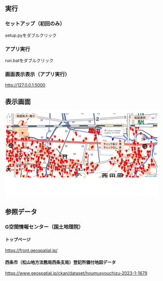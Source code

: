 ## 実行

### セットアップ（初回のみ）
setup.pyをダブルクリック
### アプリ実行
run.batをダブルクリック
### 画面表示表示（アプリ実行）
http://127.0.0.1:5000

## 表示画面
![画面](./images/Slide1.jpg)

## 参照データ

### G空間情報センター（国土地理院）
#### トップページ
https://front.geospatial.jp/
#### 西条市（松山地方法務局西条支局）登記所備付地図データ
https://www.geospatial.jp/ckan/dataset/houmusyouchizu-2023-1-1679